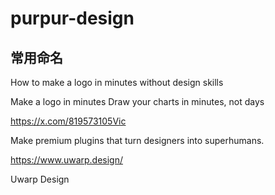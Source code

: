 # purpur-design

## 常用命名

How to make a logo in minutes without design skills

Make a logo in minutes
Draw your charts in minutes, not days

https://x.com/819573105Vic

Make premium plugins that turn designers into superhumans.

https://www.uwarp.design/

Uwarp Design
